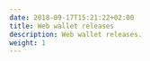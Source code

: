 ```yaml
---
date: 2018-09-17T15:21:22+02:00
title: Web wallet releases
description: Web wallet releases.
weight: 1
---
```

